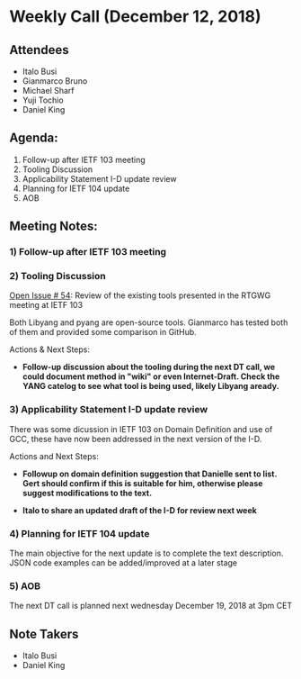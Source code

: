 # Weekly Call (December 12, 2018)  

## Attendees  
- Italo Busi  
- Gianmarco Bruno  
- Michael Sharf  
- Yuji Tochio  
- Daniel King  

## Agenda:  

1) Follow-up after IETF 103 meeting  
2) Tooling Discussion  
3) Applicability Statement I-D update review  
4) Planning for IETF 104 update  
5) AOB  

## Meeting Notes:  

### 1) Follow-up after IETF 103 meeting  

### 2) Tooling Discussion  

[Open Issue # 54](https://github.com/danielkinguk/transport-nbi/issues/54): Review of the existing tools presented in the RTGWG meeting at IETF 103  

Both Libyang and pyang are open-source tools. Gianmarco has tested both of them and provided some comparison in GitHub.   

Actions & Next Steps:   

- **Follow-up discussion about the tooling during the next DT call, we could document method in "wiki" or even Internet-Draft. Check the YANG catelog to see what tool is being used, likely Libyang aready.**

### 3) Applicability Statement I-D update review  

There was some dicussion in IETF 103 on Domain Definition and use of GCC, these have now been addressed in the next version of the I-D.  

Actions and Next Steps:   

- **Followup on domain definition suggestion that Danielle sent to list. Gert should confirm if this is suitable for him, otherwise please suggest modifications to the text.**

- **Italo to share an updated draft of the I-D for review next week**

### 4) Planning for IETF 104 update  

The main objective for the next update is to complete the text description. JSON code examples can be added/improved at a later stage  

### 5) AOB  

The next DT call is planned next wednesday December 19, 2018 at 3pm CET  

## Note Takers  
- Italo Busi  
- Daniel King

